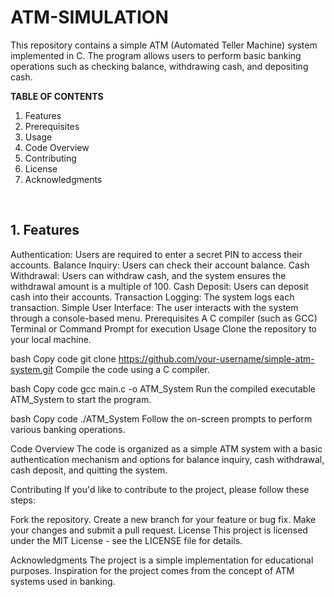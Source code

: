 # ATM-SIMULATION


This repository contains a simple ATM (Automated Teller Machine) system implemented in C. The program allows users to perform basic banking operations such as checking balance, withdrawing cash, and depositing cash.
<br>

__TABLE OF CONTENTS__
<br>

1. Features
2. Prerequisites
3. Usage
4. Code Overview
5. Contributing
6. License
7. Acknowledgments
<br>

## 1. Features
Authentication: Users are required to enter a secret PIN to access their accounts.
Balance Inquiry: Users can check their account balance.
Cash Withdrawal: Users can withdraw cash, and the system ensures the withdrawal amount is a multiple of 100.
Cash Deposit: Users can deposit cash into their accounts.
Transaction Logging: The system logs each transaction.
Simple User Interface: The user interacts with the system through a console-based menu.
Prerequisites
A C compiler (such as GCC)
Terminal or Command Prompt for execution
Usage
Clone the repository to your local machine.

bash
Copy code
git clone https://github.com/your-username/simple-atm-system.git
Compile the code using a C compiler.

bash
Copy code
gcc main.c -o ATM_System
Run the compiled executable ATM_System to start the program.

bash
Copy code
./ATM_System
Follow the on-screen prompts to perform various banking operations.

Code Overview
The code is organized as a simple ATM system with a basic authentication mechanism and options for balance inquiry, cash withdrawal, cash deposit, and quitting the system.

Contributing
If you'd like to contribute to the project, please follow these steps:

Fork the repository.
Create a new branch for your feature or bug fix.
Make your changes and submit a pull request.
License
This project is licensed under the MIT License - see the LICENSE file for details.

Acknowledgments
The project is a simple implementation for educational purposes.
Inspiration for the project comes from the concept of ATM systems used in banking.





